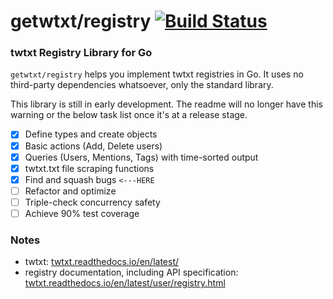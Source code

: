 # getwtxt/registry [![Build Status](https://travis-ci.com/getwtxt/registry.svg?branch=master)](https://travis-ci.com/getwtxt/registry)
### twtxt Registry Library for Go

`getwtxt/registry` helps you implement twtxt registries in Go.
It uses no third-party dependencies whatsoever, only the standard library.

This library is still in early development. The readme will no longer have
this warning or the below task list once it's at a release stage.

- [x] Define types and create objects
- [x] Basic actions (Add, Delete users)
- [x] Queries (Users, Mentions, Tags) with time-sorted output
- [x] twtxt.txt file scraping functions
- [x] Find and squash bugs    `<---HERE`
- [ ] Refactor and optimize
- [ ] Triple-check concurrency safety
- [ ] Achieve 90% test coverage

### Notes

* twtxt: [twtxt.readthedocs.io/en/latest/](https://twtxt.readthedocs.io/en/latest/)
* registry documentation, including API specification: [twtxt.readthedocs.io/en/latest/user/registry.html](https://twtxt.readthedocs.io/en/latest/user/registry.html)
